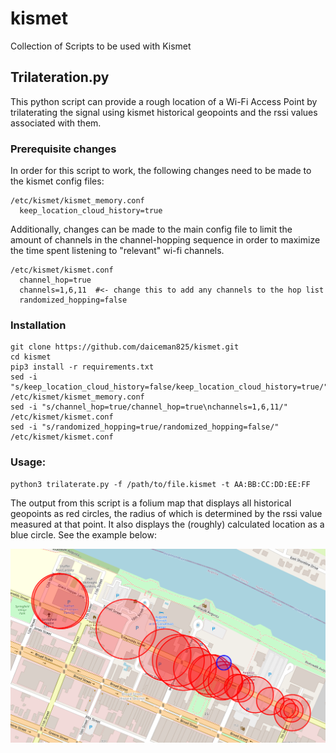 # kismet
Collection of Scripts to be used with Kismet

## Trilateration.py 

This python script can provide a rough location of a Wi-Fi Access Point by trilaterating the signal using kismet historical geopoints and the rssi values associated with them. 

### Prerequisite changes
In order for this script to work, the following changes need to be made to the kismet config files:
```
/etc/kismet/kismet_memory.conf
  keep_location_cloud_history=true
```
Additionally, changes can be made to the main config file to limit the amount of channels in the channel-hopping sequence in order to maximize the time spent listening to "relevant" wi-fi channels.
```
/etc/kismet/kismet.conf 
  channel_hop=true
  channels=1,6,11  #<- change this to add any channels to the hop list
  randomized_hopping=false
```

### Installation
```
git clone https://github.com/daiceman825/kismet.git
cd kismet
pip3 install -r requirements.txt
sed -i "s/keep_location_cloud_history=false/keep_location_cloud_history=true/" /etc/kismet/kismet_memory.conf
sed -i "s/channel_hop=true/channel_hop=true\nchannels=1,6,11/" /etc/kismet/kismet.conf
sed -i "s/randomized_hopping=true/randomized_hopping=false/" /etc/kismet/kismet.conf
```

### Usage: 
```
python3 trilaterate.py -f /path/to/file.kismet -t AA:BB:CC:DD:EE:FF
```

The output from this script is a folium map that displays all historical geopoints as red circles, the radius of which is determined by the rssi value measured at that point. It also displays the (roughly) calculated location as a blue circle. See the example below:

![example map output](trilateration-example.png)
